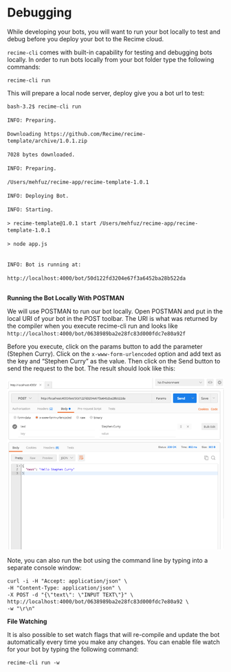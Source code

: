 # Debugging


While developing your bots, you will want to run your bot locally to test and debug before you deploy your bot to the Recime cloud.

`recime-cli` comes with built-in capability for testing and debugging bots locally. In order to run bots locally from your bot folder type the following commands:

```
recime-cli run
```

This will prepare a local node server, deploy give you a bot url to test:

```
bash-3.2$ recime-cli run

INFO: Preparing.

Downloading https://github.com/Recime/recime-template/archive/1.0.1.zip

7028 bytes downloaded.

INFO: Preparing.

/Users/mehfuz/recime-app/recime-template-1.0.1

INFO: Deploying Bot.

INFO: Starting.

> recime-template@1.0.1 start /Users/mehfuz/recime-app/recime-template-1.0.1

> node app.js


INFO: Bot is running at:

http://localhost:4000/bot/50d122fd3204e67f3a6452ba28b522da


```


**Running the Bot Locally With POSTMAN**


We will use POSTMAN to run our bot locally. Open POSTMAN and put in the local URI of your bot in the POST toolbar. The URI is what was returned by the compiler when you execute recime-cli run and looks like `http://localhost:4000/bot/0638989ba2e28fc83d000fdc7e80a92f`



Before you execute, click on the params button to add the parameter (Stephen Curry). Click on the `x-www-form-urlencoded` option and add text as the key and “Stephen Curry” as the value. Then click on the Send button to send the request to the bot. The result should look like this:

![](/assets/local-test-form.png)


Note, you can also run the bot using the command line by typing into a separate console window:

````
curl -i -H "Accept: application/json" \
-H "Content-Type: application/json" \
-X POST -d "{\"text\": \"INPUT TEXT\"}" \
http://localhost:4000/bot/0638989ba2e28fc83d000fdc7e80a92 \
-w "\r\n"

````

**File Watching**

It is also possible to set watch flags that will re-compile and update the bot automatically every time you make any changes. You can enable file watch for your bot by typing the  following command:

```
recime-cli run -w
```
